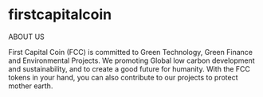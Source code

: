 # firstcapitalcoin

ABOUT US

First Capital Coin (FCC) is committed to Green Technology, Green Finance and Environmental Projects. We promoting Global low carbon development and sustainability, and to create a good future for humanity. With the FCC tokens in your hand, you can also contribute to our projects to protect mother earth.
